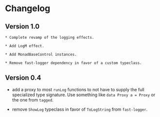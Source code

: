 # Changelog

## Version 1.0

	* Complete revamp of the logging effects.

	* Add LogM effect.

	* Add MonadBaseControl instances.

	* Remove fast-logger dependency in favor of a custom typeclass.



## Version 0.4

 * add a proxy to most `runLog` functions to not have to supply the full
   specialized type signature. Use something like `data Proxy a = Proxy` or
   the one from `tagged`.

 * remove `ShowLog` typeclass in favor of `ToLogString` from `fast-logger`.
